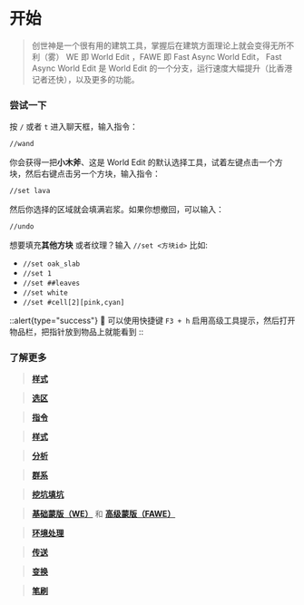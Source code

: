 # 开始

> 创世神是一个很有用的建筑工具，掌握后在建筑方面理论上就会变得无所不利（雾）
> WE 即 World Edit ，FAWE 即 Fast Async World Edit，
> Fast Async World Edit 是 World Edit 的一个分支，运行速度大幅提升（比香港记者还快），以及更多的功能。

### 尝试一下

按 `/` 或者 `t` 进入聊天框，输入指令：

```bash
//wand
```

你会获得一把**小木斧**、这是 World Edit 的默认选择工具，试着左键点击一个方块，然后右键点击另一个方块，输入指令：

```bash
//set lava
```

然后你选择的区域就会填满岩浆。如果你想撤回，可以输入：

```bash
//undo
```

想要填充**其他方块** 或者纹理？输入 `//set <方块id>` 比如:

- `//set oak_slab`
- `//set 1`
- `//set ##leaves`
- `//set white`
- `//set #cell[2][pink,cyan]`

::alert{type="success"}
🚩 可以使用快捷键 `F3 + h` 启用高级工具提示，然后打开物品栏，把指针放到物品上就能看到
::

### 了解更多

> [**样式**](patterns)

> [**选区**](selections)

> [**指令**](commands)

> [**样式**](patterns)

> [**分析**](analysis)

> [**群系**](biomes)

> [**挖坑填坑**](geometry)

> [**基础蒙版（WE）**](mask1) 和 [**高级蒙版（FAWE）**](masks2) 

> [**环境处理**](nature)

> [**传送**](navigation)

> [**变换**](transforms) 

> [**笔刷**](brushes) 
